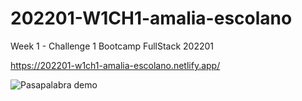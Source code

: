 # 202201-W1CH1-amalia-escolano
Week 1 - Challenge 1 Bootcamp FullStack 202201

https://202201-w1ch1-amalia-escolano.netlify.app/

![Pasapalabra demo](https://raw.githubusercontent.com/Aescolanoc/202201-W1CH1-amalia-escolano/main/demo.gif)
